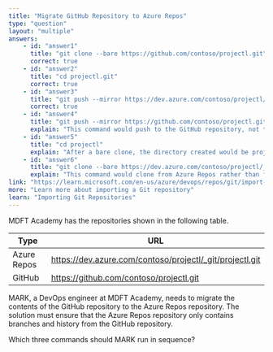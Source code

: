 ```yaml
---
title: "Migrate GitHub Repository to Azure Repos"
type: "question"
layout: "multiple"
answers:
    - id: "answer1"
      title: "git clone --bare https://github.com/contoso/projectl.git"
      correct: true
    - id: "answer2"
      title: "cd projectl.git"
      correct: true
    - id: "answer3"
      title: "git push --mirror https://dev.azure.com/contoso/projectl/_git/projectl.git"
      correct: true
    - id: "answer4"
      title: "git push --mirror https://github.com/contoso/projectl.git"
      explain: "This command would push to the GitHub repository, not to Azure Repos, which contradicts the requirement to migrate from GitHub to Azure Repos."
    - id: "answer5"
      title: "cd projectl"
      explain: "After a bare clone, the directory created would be projectl.git, not projectl, so this would be the wrong directory to change into."
    - id: "answer6"
      title: "git clone --bare https://dev.azure.com/contoso/projectl/_git/projectl.git"
      explain: "This command would clone from Azure Repos rather than from GitHub, which is the opposite of the migration direction required."
link: "https://learn.microsoft.com/en-us/azure/devops/repos/git/import-git-repository?view=azure-devops"
more: "Learn more about importing a Git repository"
learn: "Importing Git Repositories"
---
```


MDFT Academy has the repositories shown in the following table.

| Type         | URL                                           |
|--------------|-----------------------------------------------|
| Azure Repos  | https://dev.azure.com/contoso/projectl/_git/projectl.git |
| GitHub       | https://github.com/contoso/projectl.git       |

MARK, a DevOps engineer at MDFT Academy, needs to migrate the contents of the GitHub repository to the Azure Repos repository. The solution must ensure that the Azure Repos repository only contains branches and history from the GitHub repository.

Which three commands should MARK run in sequence?
